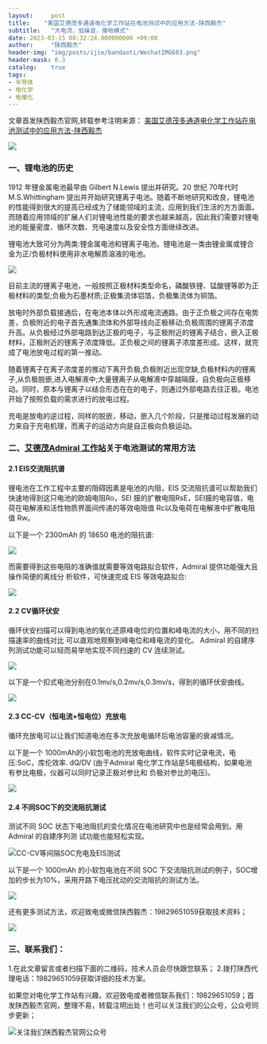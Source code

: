 ```yaml
---
layout:     post
title:    "美国艾德茂多通道电化学工作站在电池测试中的应用方法-陕西毅杰"
subtitle:   "大电流，低噪音，接地模式"
date: 2023-03-15 08:32:24.000000000 +09:00
author:     "陕西毅杰"
header-img: "img/posts/ijie/bandaoti/WechatIMG683.png"
header-mask: 0.3
catalog:    true
tags:
- 半导体
- 电化学
- 电催化
---
```


文章首发陕西毅杰官网,转载参考注明来源：
[美国艾德茂多通道电化学工作站在电池测试中的应用方法-陕西毅杰](http://www.shaanxiyijie.com/data-4-3-110.html)

![](https://yizibi.github.io/img/posts/ijie/admiral/美国艾德茂多通道工作站plus.png)

### 一、锂电池的历史

1912 年锂金属电池最早由 Gilbert N.Lewis 提出并研究。20 世纪 70年代时 M.S.Whittingham 提出并开始研究锂离子电池。随着不断地研究和改良，锂电池的性能得到很大的提高已经成为了储能领域的主流，应用到我们生活的方方面面。而随着应用领域的扩展人们对锂电池性能的要求也越来越高，因此我们需要对锂电池的能量密度、循环次数、充电速度以及安全性方面继续改进。

锂电池大致可分为两类:锂金属电池和锂离子电池。锂电池是一类由锂金属或锂合金为正/负极材料使用非水电解质溶液的电池。

![](https://yizibi.github.io/img/posts/ijie/admiral/锂离子原理.png)

目前主流的锂离子电池，一般按照正极材料类型命名，磷酸铁锂、锰酸锂等即为正极材料的类型;负极为石墨材质;正极集流体铝箔，负极集流体为铜箔。

放电时外部负载接通后，在电池本体以外形成电流通路。由于正负极之间存在电势差，负极附近的电子首先通集流体和外部导线向正极移动;负极周围的锂离子浓度升高。从负极经过外部电路到达正极的电子，与正极附近的锂离子结合，嵌入正极材料，正极附近的锂离子浓度降低。正负极之间的锂离子浓度差形成。这样，就完成了电池放电过程的第一推动。

随着锂离子在离子浓度差的推动下离开负极,负极附近出现空缺,负极材料内的锂离子,从负极脱嵌,进入电解液中;大量锂离子从电解液中穿越隔膜，自负极向正极移动。同时，原本与锂离子以结合形态在在的电子，则通过外部电路去往正极。电池开始了按照负载的需求进行的放电过程。

充电是放电的逆过程，同样的脱嵌，移动，嵌入几个阶段，只是推动过程发展的动力来自于充电机理，而离子的运动方向是自正极向负极运动。

### 二、[艾德茂Admiral 工作站](http://www.shaanxiyijie.com/data-3-10-73.html)关于电池测试的常用方法

#### 2.1 EIS交流阻抗谱

锂电池在工作工程中主要的阻碍因素是电池的内阻，EIS 交流阻抗谱可以帮助我们快速地得到这只电池的欧姆电阻Ro，SEI 膜的扩散电阻RsE，SEI膜的电容值，电荷在电解液和活性物质界面间传递的等效电阻值 Rc以及电荷在电解液中扩散电阻值 Rw。

以下是一个 2300mAh 的 18650 电池的阻抗谱:

![](https://yizibi.github.io/img/posts/ijie/admiral/美国艾德茂EIS交流阻抗谱.png)

而需要得到这些电阻的准确值就需要等效电路拟合软件，Admiral 提供功能强大且操作简便的离线分 析软件，可快速完成 EIS 等效电路拟合:

![](https://yizibi.github.io/img/posts/ijie/admiral/美国艾德茂EIS交流拟合.png)

#### 2.2 CV循环伏安

循环伏安扫描可以得到电池的氧化还原峰电位的位置和峰电流的大小，用不同的扫描速率的曲线对比 可以直观地观察到峰电位和峰电流的变化。
Admiral 的自建序列测试功能可以轻而易举地实现不同扫速的 CV 连续测试。

![](https://yizibi.github.io/img/posts/ijie/admiral/CV连续测试.png)

以下是一个扣式电池分别在0.1mv/s,0.2mv/s,0.3mv/s，得到的循环伏安曲线。

![](https://yizibi.github.io/img/posts/ijie/admiral/循环伏安曲线.png)

#### 2.3 CC-CV（恒电流+恒电位）充放电

循环充放电可以让我们知道电池在多次充放电循环后电池容量的衰减情况。

以下是一个 1000mAh的小软包电池的充放电曲线，软件实时记录电流，电压:SoC，库伦效率. dQ/DV (由于Admiral 电化学工作站是5电极结构，如果电池有参比电极，仪器可以同时记录正极对参比和 负极对参比的电压)。

![](https://yizibi.github.io/img/posts/ijie/admiral/CC-CV恒电流+恒电位充放电.png)

#### 2.4 不同SOC下的交流阻抗测试

测试不同 SOC 状态下电池阻抗的变化情况在电池研究中也是经常会用到。用 Admiral 的自建序列测 试功能也能轻松实现。

![CC-CV等间隔SOC充电及EIS测试](https://yizibi.github.io/img/posts/ijie/admiral/CV连续测试.png)

以下是一个 1000mAh 的小软包电池在不同 SOC 下交流阻抗测试的例子，SOC增加的步长为10%，采用开路下电压扰动的交流阻抗的测试方法。

![](https://yizibi.github.io/img/posts/ijie/admiral/不同步长交流阻抗.png)

还有更多测试方法，欢迎致电或微信陕西毅杰：19829651059获取技术资料；

![](https://yizibi.github.io/img/posts/ijie/admiral/美国艾德茂电化学工作站plus.png)

### 三、联系我们：

1.在此文章留言或者扫描下面的二维码，技术人员会尽快跟您联系；
2.拨打陕西代理电话：19829651059获取详细的技术方案。

如果您对电化学工作站有兴趣，欢迎致电或者微信联系我们：19829651059；首发陕西毅杰官网，整理不易，转载注明出处！也可以关注我们的公众号，公众号同步更新；

![关注我们陕西毅杰官网公众号](https://yizibi.github.io/img/posts/ijie/shamoji/陕西毅杰慧慧云选公众号搜一搜.png)
